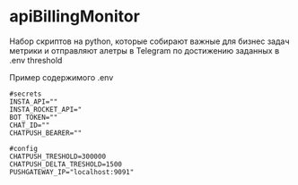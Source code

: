 # apiBillingMonitor

Набор скриптов на python, которые собирают важные для бизнес задач метрики и отправляют алетры в Telegram по достижению заданных в .env threshold

Пример содержимого .env
```
#secrets
INSTA_API=""
INSTA_ROCKET_API="
BOT_TOKEN=""
CHAT_ID=""
CHATPUSH_BEARER=""

#config
CHATPUSH_TRESHOLD=300000
CHATPUSH_DELTA_TRESHOLD=1500
PUSHGATEWAY_IP="localhost:9091"
```